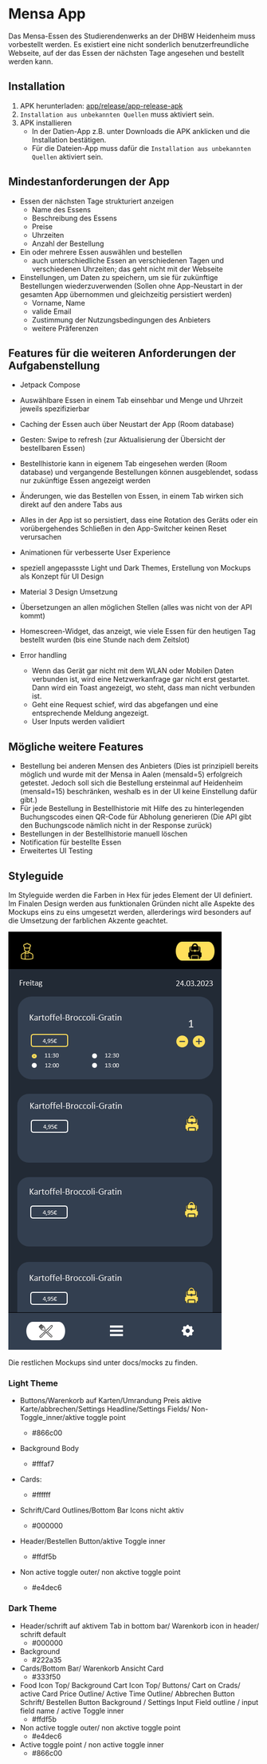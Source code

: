 # Mensa App

Das Mensa-Essen des Studierendenwerks an der DHBW Heidenheim muss vorbestellt werden.
Es existiert eine nicht sonderlich benutzerfreundliche Webseite, auf der das Essen der nächsten Tage angesehen und bestellt werden kann.

## Installation

1. APK herunterladen: [app/release/app-release-apk](https://github.com/SteveBinary/mensa-app/blob/main/app/release/app-release.apk)
2. `Installation aus unbekannten Quellen` muss aktiviert sein.
3. APK installieren
   - In der Datien-App z.B. unter Downloads die APK anklicken und die Installation bestätigen.
   - Für die Dateien-App muss dafür die `Installation aus unbekannten Quellen` aktiviert sein.

## Mindestanforderungen der App

- Essen der nächsten Tage strukturiert anzeigen
    - Name des Essens
    - Beschreibung des Essens
    - Preise
    - Uhrzeiten
    - Anzahl der Bestellung
- Ein oder mehrere Essen auswählen und bestellen
    - auch unterschiedliche Essen an verschiedenen Tagen und verschiedenen Uhrzeiten; das geht nicht mit der Webseite
- Einstellungen, um Daten zu speichern, um sie für zukünftige Bestellungen wiederzuverwenden (Sollen ohne App-Neustart in der gesamten App übernommen und gleichzeitig persistiert werden)
    - Vorname, Name
    - valide Email
    - Zustimmung der Nutzungsbedingungen des Anbieters
    - weitere Präferenzen

## Features für die weiteren Anforderungen der Aufgabenstellung

- Jetpack Compose
- Auswählbare Essen in einem Tab einsehbar und Menge und Uhrzeit jeweils spezifizierbar
- Caching der Essen auch über Neustart der App (Room database)
- Gesten: Swipe to refresh (zur Aktualisierung der Übersicht der bestellbaren Essen)
- Bestellhistorie kann in eigenem Tab eingesehen werden (Room database) und vergangende Bestellungen können ausgeblendet, sodass nur zukünftige Essen angezeigt werden
- Änderungen, wie das Bestellen von Essen, in einem Tab wirken sich direkt auf den andere Tabs aus
- Alles in der App ist so persistiert, dass eine Rotation des Geräts oder ein vorübergehendes Schließen in den App-Switcher keinen Reset verursachen

- Animationen für verbesserte User Experience
- speziell angepassste Light und Dark Themes, Erstellung von Mockups als Konzept für UI Design
- Material 3 Design Umsetzung
- Übersetzungen an allen möglichen Stellen (alles was nicht von der API kommt)
- Homescreen-Widget, das anzeigt, wie viele Essen für den heutigen Tag bestellt wurden (bis eine Stunde nach dem Zeitslot)

- Error handling
   - Wenn das Gerät gar nicht mit dem WLAN oder Mobilen Daten verbunden ist, wird eine Netzwerkanfrage gar nicht erst gestartet. Dann wird ein Toast angezeigt, wo steht, dass man nicht verbunden ist.
   - Geht eine Request schief, wird das abgefangen und eine entsprechende Meldung angezeigt.
   - User Inputs werden validiert

## Mögliche weitere Features

- Bestellung bei anderen Mensen des Anbieters (Dies ist prinzipiell bereits möglich und wurde mit der Mensa in Aalen (mensaId=5) erfolgreich getestet. Jedoch soll sich die Bestellung ersteinmal auf Heidenheim (mensaId=15) beschränken, weshalb es in der UI keine Einstellung dafür gibt.)
- Für jede Bestellung in Bestellhistorie mit Hilfe des zu hinterlegenden Buchungscodes einen QR-Code für Abholung generieren (Die API gibt den Buchungscode nämlich nicht in der Response zurück)
- Bestellungen in der Bestellhistorie manuell löschen
- Notification für bestellte Essen
- Erweitertes UI Testing

## Styleguide

Im Styleguide werden die Farben in Hex für jedes Element der UI definiert.
Im Finalen Design werden aus funktionalen Gründen nicht alle Aspekte des Mockups eins zu eins umgesetzt werden, allerderings wird besonders auf die Umsetzung der farblichen Akzente geachtet.

![homescreen_dark_mockup](/docs/mocks/Home_Dark.png)

Die restlichen Mockups sind unter docs/mocks zu finden.

### Light Theme

- Buttons/Warenkorb auf Karten/Umrandung Preis aktive Karte/abbrechen/Settings Headline/Settings Fields/ Non-Toggle_inner/aktive toggle point 	
   - #866c00
	
- Background Body 
   - #fffaf7
- Cards:	
   - #ffffff
- Schrift/Card Outlines/Bottom Bar Icons nicht aktiv	
   - #000000
- Header/Bestellen Button/aktive Toggle inner	
   - #ffdf5b
- Non active toggle outer/ non akctive toggle point	
   - #e4dec6


### Dark Theme

- Header/schrift auf aktivem Tab in bottom bar/ Warenkorb icon in header/ schrift default  
   - #000000
- Background	
   - #222a35
- Cards/Bottom Bar/ Warenkorb Ansicht Card	
   - #333f50
- Food Icon Top/ Background Cart Icon Top/ Buttons/ Cart on Crads/ active Card Price Outline/ Active Time Outline/ Abbrechen Button Schrift/ Bestellen Button Background / Settings Input Field outline / input field name / active Toggle inner	
   - #ffdf5b
- Non active toggle outer/ non akctive toggle point	
   - #e4dec6
- Active toggle point / non active toggle inner	
   - #866c00

